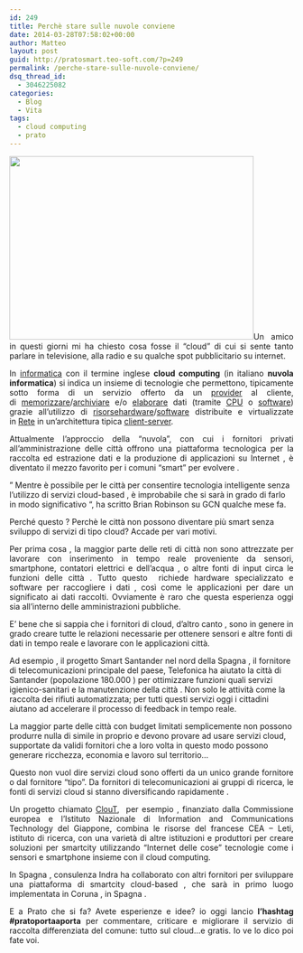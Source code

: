 ```yaml
---
id: 249
title: Perchè stare sulle nuvole conviene
date: 2014-03-28T07:58:02+00:00
author: Matteo
layout: post
guid: http://pratosmart.teo-soft.com/?p=249
permalink: /perche-stare-sulle-nuvole-conviene/
dsq_thread_id:
  - 3046225082
categories:
  - Blog
  - Vita
tags:
  - cloud computing
  - prato
---
```

<p style="text-align: justify;">
  <img class="alignright" alt="" src="http://www.btboresette.com/wp-content/uploads/2013/05/cloud-computing.jpg" width="433" height="325" />Un amico in questi giorni mi ha chiesto cosa fosse il &#8220;cloud&#8221; di cui si sente tanto parlare in televisione, alla radio e su qualche spot pubblicitario su internet.
</p>

<p style="text-align: justify;">
  In <a title="Informatica" href="http://it.wikipedia.org/wiki/Informatica">informatica</a> con il termine inglese <b>cloud computing</b> (in italiano <b>nuvola informatica</b>) si indica un insieme di tecnologie che permettono, tipicamente sotto forma di un servizio offerto da un <a title="Internet Service Provider" href="http://it.wikipedia.org/wiki/Internet_Service_Provider">provider</a> al cliente, di <a title="Memoria (informatica)" href="http://it.wikipedia.org/wiki/Memoria_(informatica)">memorizzare</a>/<a title="Storage" href="http://it.wikipedia.org/wiki/Storage">archiviare</a> e/o <a title="Elaborazione dati" href="http://it.wikipedia.org/wiki/Elaborazione_dati">elaborare</a> dati (tramite <a title="CPU" href="http://it.wikipedia.org/wiki/CPU">CPU</a> o <a title="Software" href="http://it.wikipedia.org/wiki/Software">software</a>) grazie all&#8217;utilizzo di <a title="Risorsa informatica" href="http://it.wikipedia.org/wiki/Risorsa_informatica">risorse</a><a title="Hardware" href="http://it.wikipedia.org/wiki/Hardware">hardware</a>/<a title="Software" href="http://it.wikipedia.org/wiki/Software">software</a> distribuite e virtualizzate in <a title="Rete di calcolatori" href="http://it.wikipedia.org/wiki/Rete_di_calcolatori">Rete</a> in un&#8217;architettura tipica <a title="Client-server" href="http://it.wikipedia.org/wiki/Client-server">client-server</a>.
</p>

<p style="text-align: justify;">
  Attualmente l&#8217;approccio della &#8220;nuvola&#8221;, con cui i fornitori privati all&#8217;amministrazione delle città offrono una piattaforma tecnologica per la raccolta ed estrazione dati e la produzione di applicazioni su Internet , è diventato il mezzo favorito per i comuni &#8220;smart&#8221; per evolvere .
</p>

&#8221; Mentre è possibile per le città per consentire tecnologia intelligente senza l&#8217;utilizzo di servizi cloud-based , è improbabile che si sarà in grado di farlo in modo significativo &#8220;, ha scritto Brian Robinson su GCN qualche mese fa.

Perché questo ? Perchè le città non possono diventare più smart senza sviluppo di servizi di tipo cloud? Accade per vari motivi.

<p style="text-align: justify;">
  Per prima cosa , la maggior parte delle reti di città non sono attrezzate per lavorare con inserimento in tempo reale proveniente da sensori, smartphone, contatori elettrici e dell&#8217;acqua , o altre fonti di input circa le funzioni delle città . Tutto questo  richiede hardware specializzato e software per raccogliere i dati , così come le applicazioni per dare un significato ai dati raccolti. Ovviamente è raro che questa esperienza oggi sia all&#8217;interno delle amministrazioni pubbliche.
</p>

E&#8217; bene che si sappia che i fornitori di cloud, d&#8217;altro canto , sono in genere in grado creare tutte le relazioni necessarie per ottenere sensori e altre fonti di dati in tempo reale e lavorare con le applicazioni città.

Ad esempio , il progetto Smart Santander nel nord della Spagna , il fornitore di telecomunicazioni principale del paese, Telefonica ha aiutato la città di Santander (popolazione 180.000 ) per ottimizzare funzioni quali servizi igienico-sanitari e la manutenzione della città . Non solo le attività come la raccolta dei rifiuti automatizzata; per tutti questi servizi oggi i cittadini aiutano ad accelerare il processo di feedback in tempo reale.

La maggior parte delle città con budget limitati semplicemente non possono produrre nulla di simile in proprio e devono provare ad usare servizi cloud, supportate da validi fornitori che a loro volta in questo modo possono generare ricchezza, economia e lavoro sul territorio&#8230;

<p style="text-align: justify;">
  Questo non vuol dire servizi cloud sono offerti da un unico grande fornitore o dal fornitore &#8220;tipo&#8221;. Da fornitori di telecomunicazioni ai gruppi di ricerca, le fonti di servizi cloud si stanno diversificando rapidamente .
</p>

<p style="text-align: justify;">
  Un progetto chiamato <a href="http://clout-project.eu/" target="new">ClouT</a>,  per esempio , finanziato dalla Commissione europea e l&#8217;Istituto Nazionale di Information and Communications Technology del Giappone, combina le risorse del francese CEA &#8211; Leti, istituto di ricerca, con una varietà di altre istituzioni e produttori per creare soluzioni per smartcity utilizzando &#8220;Internet delle cose&#8221; tecnologie come i sensori e smartphone insieme con il cloud computing.
</p>

<p style="text-align: justify;">
  In Spagna , consulenza Indra ha collaborato con altri fornitori per sviluppare una piattaforma di smartcity cloud-based , che sarà in primo luogo implementata in Coruna , in Spagna .
</p>

<p style="text-align: justify;">
  E a Prato che si fa? Avete esperienze e idee? io oggi lancio <strong>l&#8217;hashtag #pratoportaaporta</strong> per commentare, criticare e migliorare il servizio di raccolta differenziata del comune: tutto sul cloud&#8230;e gratis. Io ve lo dico poi fate voi.
</p>

&nbsp;